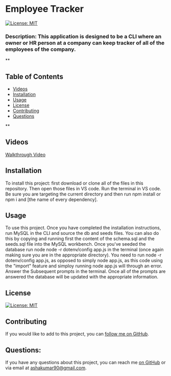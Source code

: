 # Employee Tracker

[![License: MIT](https://img.shields.io/badge/License-MIT-yellow.svg)](https://opensource.org/licenses/MIT)

### Description: This application is designed to be a CLI where an owner or HR person at a company can keep tracker of all of the employees of the company.

\*\*

## Table of Contents

- [Videos](#walthrough-video)
- [Installation](#installation)
- [Usage](#usage)
- [License](#license)
- [Contributing](#contributing)
- [Questions](#questions)

\*\*

## Videos

[Walkthrough Video](https://youtu.be/78eVevK-yWE)

## Installation

To install this project: first download or clone all of the files in this repository. Then open those files in VS code. Run the terminal in VS code. Be sure you are targeting the current directory and then run npm install or npm i and [the name of every dependency].

## Usage

To use this project. Once you have completed the installation instructions, run MySQL in the CLI and source the db and seeds files. You can also do this by copying and running first the content of the schema.sql and the seeds.sql file into the MySQL workbench. Once you've seeded the database run node node -r dotenv/config app.js in the terminal (once again making sure you are in the appropriate directory). You need to run node -r dotenv/config app.js, as opposed to simply node app.js, as this code using the "import" feature and simploy running node app.js will through an error. Answer the Subsequent prompts in the terminal. Once all of the prompts are answered the database will be updated with the appropriate information.

## License

[![License: MIT](https://img.shields.io/badge/License-MIT-yellow.svg)](https://opensource.org/licenses/MIT)

## Contributing

If you would like to add to this project, you can [follow me on GitHub](https://github.com/ashak90).

## Questions:

If you have any questions about this project, you can reach me [on GitHub](https://github.com/ashak90) or via email at ashakumar90@gmail.com.
